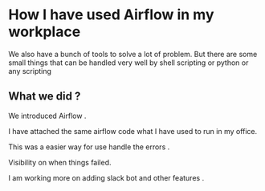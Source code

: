 # How I have used Airflow in my workplace 

We also have a bunch of tools to solve a lot of problem. But there are some small things that can be handled very well by shell scripting or python or any scripting 


## What we did ?

We introduced Airflow .



I have attached the same airflow code what I have used to run in my office.

This was a easier way for use handle the errors . 

Visibility on when things failed.

I am working more on adding slack bot and other features . 




